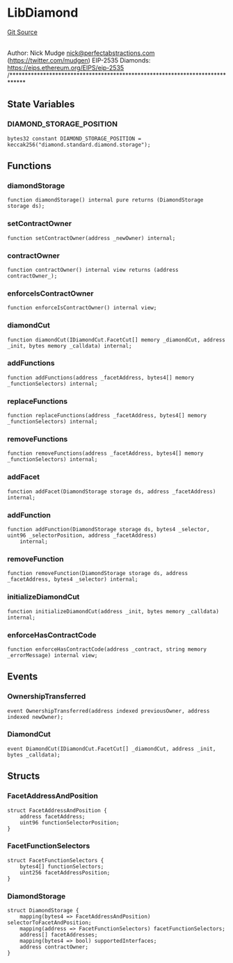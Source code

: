 # LibDiamond
[Git Source](https://github.com/KlimaDAO/klimadao-solidity/blob/d2235caa445c673ffcb1a4a1d8c97c8c3cba5198/src/infinity/libraries/LibDiamond.sol)

\
Author: Nick Mudge <nick@perfectabstractions.com> (https://twitter.com/mudgen)
EIP-2535 Diamonds: https://eips.ethereum.org/EIPS/eip-2535
/*****************************************************************************


## State Variables
### DIAMOND_STORAGE_POSITION

```solidity
bytes32 constant DIAMOND_STORAGE_POSITION = keccak256("diamond.standard.diamond.storage");
```


## Functions
### diamondStorage


```solidity
function diamondStorage() internal pure returns (DiamondStorage storage ds);
```

### setContractOwner


```solidity
function setContractOwner(address _newOwner) internal;
```

### contractOwner


```solidity
function contractOwner() internal view returns (address contractOwner_);
```

### enforceIsContractOwner


```solidity
function enforceIsContractOwner() internal view;
```

### diamondCut


```solidity
function diamondCut(IDiamondCut.FacetCut[] memory _diamondCut, address _init, bytes memory _calldata) internal;
```

### addFunctions


```solidity
function addFunctions(address _facetAddress, bytes4[] memory _functionSelectors) internal;
```

### replaceFunctions


```solidity
function replaceFunctions(address _facetAddress, bytes4[] memory _functionSelectors) internal;
```

### removeFunctions


```solidity
function removeFunctions(address _facetAddress, bytes4[] memory _functionSelectors) internal;
```

### addFacet


```solidity
function addFacet(DiamondStorage storage ds, address _facetAddress) internal;
```

### addFunction


```solidity
function addFunction(DiamondStorage storage ds, bytes4 _selector, uint96 _selectorPosition, address _facetAddress)
    internal;
```

### removeFunction


```solidity
function removeFunction(DiamondStorage storage ds, address _facetAddress, bytes4 _selector) internal;
```

### initializeDiamondCut


```solidity
function initializeDiamondCut(address _init, bytes memory _calldata) internal;
```

### enforceHasContractCode


```solidity
function enforceHasContractCode(address _contract, string memory _errorMessage) internal view;
```

## Events
### OwnershipTransferred

```solidity
event OwnershipTransferred(address indexed previousOwner, address indexed newOwner);
```

### DiamondCut

```solidity
event DiamondCut(IDiamondCut.FacetCut[] _diamondCut, address _init, bytes _calldata);
```

## Structs
### FacetAddressAndPosition

```solidity
struct FacetAddressAndPosition {
    address facetAddress;
    uint96 functionSelectorPosition;
}
```

### FacetFunctionSelectors

```solidity
struct FacetFunctionSelectors {
    bytes4[] functionSelectors;
    uint256 facetAddressPosition;
}
```

### DiamondStorage

```solidity
struct DiamondStorage {
    mapping(bytes4 => FacetAddressAndPosition) selectorToFacetAndPosition;
    mapping(address => FacetFunctionSelectors) facetFunctionSelectors;
    address[] facetAddresses;
    mapping(bytes4 => bool) supportedInterfaces;
    address contractOwner;
}
```

